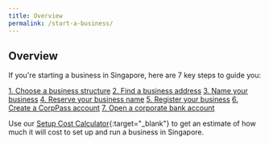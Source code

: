 ```yaml
---
title: Overview
permalink: /start-a-business/
---
```


## Overview

If you're starting a business in Singapore, here are 7 key steps to guide you:

[1. Choose a business structure](/start-a-business/choose-a-business-structure/)
[2. Find a business address](/start-a-business/finding-a-business-address/)
[3. Name your business](/start-a-business/reserve-your-business-name/)
[4. Reserve your business name](/start-a-business/reserve-your-business-name/)
[5. Register your business](/start-a-business/register-your-business/)
[6. Create a CorpPass account](/start-a-business/get-a-corppass-account/)
[7. Open a corporate bank account](/start-a-business/get-a-corporate-bank-account/)

Use our [Setup Cost Calculator](https://www.edb.gov.sg/en/setting-up-in-singapore/setup-cost-calculator.html){:target="_blank"} to get an estimate of how much it will cost to set up and run a business in Singapore.